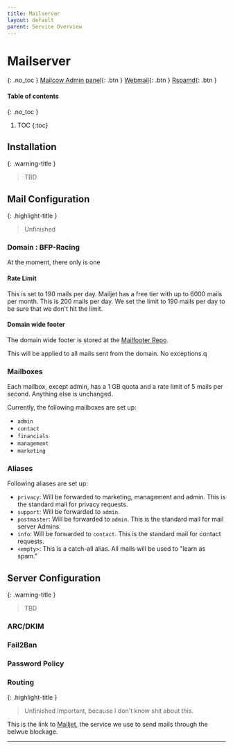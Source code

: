 ```yaml
---
title: Mailserver
layout: default
parent: Service Overview
---
```


# Mailserver
{: .no_toc }
[Mailcow Admin panel]{: .btn }
[Webmail]{: .btn }
[Rspamd]{: .btn }

#### Table of contents
{: .no_toc }

1. TOC
{:toc}

## Installation

{: .warning-title }
> TBD

## Mail Configuration

{: .highlight-title }
> Unfinished

### Domain : BFP-Racing

At the moment, there only is one

#### Rate Limit

This is set to 190 mails per day. Mailjet has a free tier with up to 6000 mails per month. This is 200 mails per day.
We set the limit to 190 mails per day to be sure that we don't hit the limit.

#### Domain wide footer

The domain wide footer is stored at the [Mailfooter Repo].

This will be applied to all mails sent from the domain. No exceptions.q

### Mailboxes

Each mailbox, except admin, has a 1 GB quota and a rate limit of 5 mails per second. Anything else is unchanged.

Currently, the following mailboxes are set up:
- `admin`
- `contact`
- `financials`
- `management`
- `marketing`

### Aliases

Following aliases are set up:
- `privacy`: Will be forwarded to marketing, management and admin. This is the standard mail for privacy requests.
- `support`: Will be forwarded to `admin`.
- `postmaster`: Will be forwarded to `admin`. This is the standard mail for mail server Admins.
- `info`: Will be forwarded to `contact`. This is the standard mail for contact requests.
- `<empty>`: This is a catch-all alias. All mails will be used to "learn as spam."

## Server Configuration

{: .warning-title }
> TBD

### ARC/DKIM

### Fail2Ban

### Password Policy

### Routing

{: .highlight-title }
> Unfinished
> Important, because I don't know shit about this.

This is the link to [Mailjet], the service we use to send mails through the belwue blockage.


----

[Mailcow Admin panel]: https://mail.bfp-racing.de/
[Webmail]: https://mail.bfp-racing.de/SOGo/
[Rspamd]: https://mail.bfp-racing.de/rspamd/

[Mailfooter Repo]: /documentation/admins/github/#mail-footer

[Mailjet]: /documentation/admins/services/#mailjet
